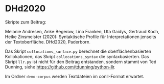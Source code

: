 # DHd2020

Skripte zum Beitrag:

Melanie Andresen, Anke Begerow, Lina Franken, Uta Gaidys, Gertraud Koch, Heike Zinsmeister (2020): 
Syntaktische Profile für Interpretationen jenseits der Textoberfläche.
DHd2020, Paderborn.

Das Skript ``collocations_surface.py`` berechnet die oberflächenbasierten Kollokationen, 
das Skript ``collocations_syntax`` die syntaxbasierten.
Das Skript ``llr.py`` ist nicht für den Beitrag entstanden, sondern stammt von Ted Dunning, siehe https://github.com/tdunning/python-llr.

Im Ordner ``demo-corpus`` werden Textdateien im conll-Format erwartet.
